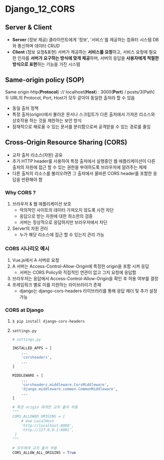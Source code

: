 

# Django_12_CORS



## Server & Client

- **Server** (정보 제공)
  클라이언트에게 '정보', '서비스'를 제공하는 컴퓨터 시스템
  DB와 통신하며 데이터 CRUD
- **Client** (정보 요청&표현)
  서버가 제공하는 **서비스를 요청**하고, 서비스 요청에 필요한 인자를 **서버가 요구하는 방식에 맞게 제공**하며, 서버의 응답을 **사용자에게 적절한 방식으로 표현**하는 기능을 가진 시스템



## Same-origin policy (SOP)

Same origin http(**Protocol**) :// localhost(**Host**) : 3000(**Port**) / posts/3(Path)
두 URL의 Protocol, Port, Host가 모두 같아야 동일한 출처라 할 수 있음

- 동일 출처 정책
- 특정 출처(origin)에서 불러온 문서나 스크립트가 다른 출처에서 가져온 리소스와 상호작용 하는 것을 제한하는 보안 방식
- 잠재적으로 해로울 수 있는 문서를 분리함으로써 공격받을 수 있는 경로를 줄임



## Cross-Origin Resource Sharing (CORS)

- 교차 출처 리소스(자원) 공유
- 추가 HTTP header를 사용하여 특정 출처에서 실행중인 웹 애플리케이션이 다른 출처의 자원에 접근 할 수 있는 권한을 부여하도록 브라우저에 알려주는 체제
- 다른 출처의 리소스를 불러오려면 그 출처에서 올바른 CORS header를 포함한 응답을 반환해야 함



### Why CORS ?

1. 브라우저 & 웹 애플리케이션 보호
   - 악의적인 사이트의 데이터 가져오지 않도록 사전 차단
   - 응답으로 받는 자원에 대한 최소한의 검증
   - 서버는 정상적으로 응답하지만 브라우저에서 차단
2. Server의 자원 관리
   - 누가 해당 리소스에 접근 할 수 있는지 관리 가능



### CORS 시나리오 예시

1. Vue.js에서 A 서버로 요청
2. A 서버는 Access-Control-Allow-Origin에 특정한 origin을 포함 시켜 응답
   - 서버는 CORS Policy와 직접적인 연관이 없고 그저 요청에 응답함
3. 브라우저는 응답에서 Access-Control-Allow-Origin을 확인 후 허용 여부를 결정
4. 프레임워크 별로 이를 지원하는 라이브러리가 존재
   - django는 django-cors-headers 라이브러리를 통해 응답 헤더 및 추가 설정 가능



### CORS at Django

1. `$ pip install django-cors-headers`

2. `settings.py`

   ```python
   # settings.py
   
   INSTALLED_APPS = [
       ...
       'corsheaders',
       ...
   ]
   
   MIDDLEWARE = [
       ...
       'corsheaders.middleware.CorsMiddleware',
       'django.middleware.common.CommonMiddleware',
       ...
   ]
   
   # 특정 origin 에게만 교차 출처 허용
   """
   CORS_ALLOWED_ORIGINS = [
       # Vue LocalHost
       'http://localhost:8080',
       'http://127.0.0.1:8001',
   	]
   """
   
   # 모두에게 교차 출처 허용
   CORS_ALLOW_ALL_ORIGINS = True
   ```

